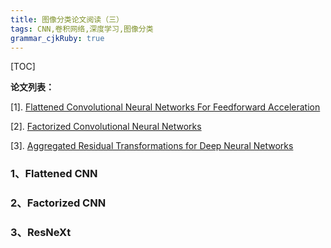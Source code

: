 ```yaml
---
title: 图像分类论文阅读（三）
tags: CNN,卷积网络,深度学习,图像分类
grammar_cjkRuby: true
---
```


[TOC]

**论文列表：**

[1]. [Flattened Convolutional Neural Networks For Feedforward Acceleration](https://arxiv.org/pdf/1412.5474.pdf)

[2]. [Factorized Convolutional Neural Networks](https://arxiv.org/pdf/1608.04337v1.pdf)

[3]. [Aggregated Residual Transformations for Deep Neural Networks](https://arxiv.org/abs/1611.05431)


### 1、Flattened CNN


### 2、Factorized CNN


### 3、ResNeXt